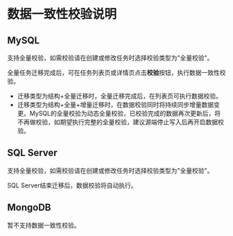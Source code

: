 # 数据一致性校验说明

## MySQL

支持全量校验，如需校验请在创建或修改任务时选择校验类型为"全量校验"。

全量任务迁移完成后，可在任务列表页或详情页点击**校验**按钮，执行数据一致性校验。

- 迁移类型为结构+全量迁移时，全量迁移完成后，在列表页可执行数据校验。
- 迁移类型为结构+全量+增量迁移时，在数据校验同时将持续同步增量数据变更。MySQL的全量校验为动态全量校验，已校验完成的数据再次更新后，将不再做校验，如期望执行完整的全量校验，建议源端停止写入后再开启数据校验。

## SQL Server

支持全量校验，如需校验请在创建或修改任务时选择校验类型为"全量校验"。

SQL Server结束迁移后，数据校验将自动执行。

## MongoDB

暂不支持数据一致性校验。

